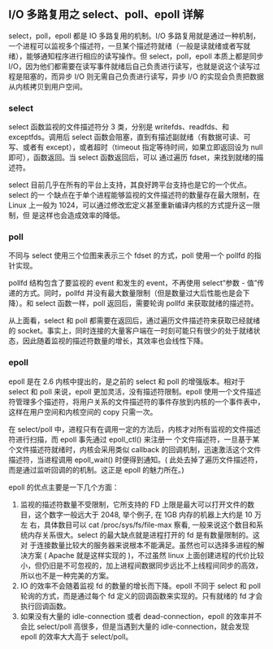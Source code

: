 ## I/O 多路复用之 select、poll、epoll 详解

select，poll，epoll 都是 IO 多路复用的机制。I/O 多路复用就是通过一种机制，一个进程可以监视多个描述符，一旦某个描述符就绪（一般是读就绪或者写就绪），能够通知程序进行相应的读写操作。但 select，poll，epoll 本质上都是同步 I/O，因为他们都需要在读写事件就绪后自己负责进行读写，也就是说这个读写过程是阻塞的，而异步 I/O 则无需自己负责进行读写，异步 I/O 的实现会负责把数据从内核拷贝到用户空间。

### select

select 函数监视的文件描述符分 3 类，分别是 writefds、readfds、和 exceptfds。调用后 select 函数会阻塞，直到有描述副就绪（有数据可读、可写、或者有 except），或者超时（timeout 指定等待时间，如果立即返回设为 null 即可），函数返回。当 select 函数返回后，可以 通过遍历 fdset，来找到就绪的描述符。

select 目前几乎在所有的平台上支持，其良好跨平台支持也是它的一个优点。select 的一 个缺点在于单个进程能够监视的文件描述符的数量存在最大限制，在 Linux 上一般为 1024，可以通过修改宏定义甚至重新编译内核的方式提升这一限制，但 是这样也会造成效率的降低。

### poll

不同与 select 使用三个位图来表示三个 fdset 的方式，poll 使用一个 pollfd 的指针实现。

pollfd 结构包含了要监视的 event 和发生的 event，不再使用 select“参数 - 值”传递的方式。同时，pollfd 并没有最大数量限制（但是数量过大后性能也是会下降）。和 select 函数一样，poll 返回后，需要轮询 pollfd 来获取就绪的描述符。

从上面看，select 和 poll 都需要在返回后，通过遍历文件描述符来获取已经就绪的 socket。事实上，同时连接的大量客户端在一时刻可能只有很少的处于就绪状态，因此随着监视的描述符数量的增长，其效率也会线性下降。

### epoll

epoll 是在 2.6 内核中提出的，是之前的 select 和 poll 的增强版本。相对于 select 和 poll 来说，epoll 更加灵活，没有描述符限制。epoll 使用一个文件描述符管理多个描述符，将用户关系的文件描述符的事件存放到内核的一个事件表中，这样在用户空间和内核空间的 copy 只需一次。

在 select/poll 中，进程只有在调用一定的方法后，内核才对所有监视的文件描述符进行扫描，而 epoll 事先通过 epoll_ctl() 来注册一 个文件描述符，一旦基于某个文件描述符就绪时，内核会采用类似 callback 的回调机制，迅速激活这个文件描述符，当进程调用 epoll_wait() 时便得到通知。( 此处去掉了遍历文件描述符，而是通过监听回调的的机制。这正是 epoll 的魅力所在。)

epoll 的优点主要是一下几个方面：

1. 监视的描述符数量不受限制，它所支持的 FD 上限是最大可以打开文件的数目，这个数字一般远大于 2048, 举个例子, 在 1GB 内存的机器上大约是 10 万左 右，具体数目可以 cat /proc/sys/fs/file-max 察看, 一般来说这个数目和系统内存关系很大。select 的最大缺点就是进程打开的 fd 是有数量限制的。这对 于连接数量比较大的服务器来说根本不能满足。虽然也可以选择多进程的解决方案 ( Apache 就是这样实现的 )，不过虽然 linux 上面创建进程的代价比较小，但仍旧是不可忽视的，加上进程间数据同步远比不上线程间同步的高效，所以也不是一种完美的方案。
2. IO 的效率不会随着监视 fd 的数量的增长而下降。epoll 不同于 select 和 poll 轮询的方式，而是通过每个 fd 定义的回调函数来实现的。只有就绪的 fd 才会执行回调函数。
3. 如果没有大量的 idle-connection 或者 dead-connection，epoll 的效率并不会比 select/poll 高很多，但是当遇到大量的 idle-connection，就会发现 epoll 的效率大大高于 select/poll。













